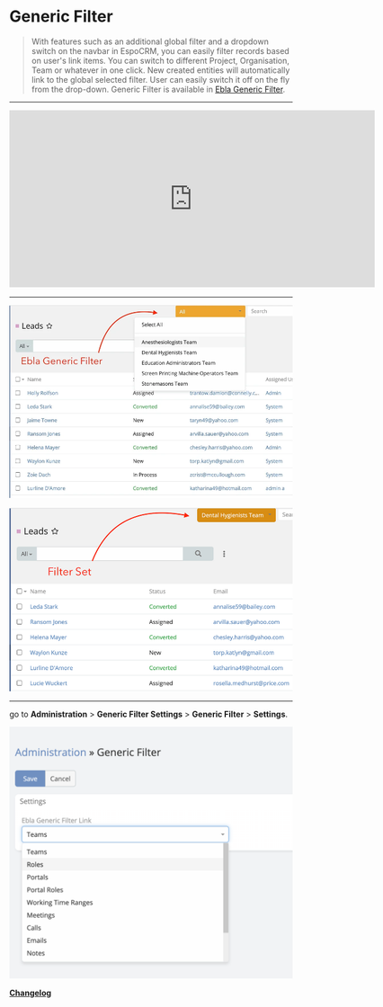 # Generic Filter <a href="https://www.eblasoft.com.tr/espocrm-extension-page/espocrm-ebla-generic-filter" target="_blank" id="ext-version" data-id="6389ec830c9c306d3"></a>


> With features such as an additional global filter and a dropdown switch on the navbar in EspoCRM,
> you can easily filter records based on user's link items.
> You can switch to different Project, Organisation, Team or whatever in one click.
> New created entities will automatically link to the global selected filter.
> User can easily switch it off on the fly from the drop-down.
> Generic Filter is available in [Ebla Generic Filter](https://www.eblasoft.com.tr/espocrm-extension-page/espocrm-ebla-generic-filter).

---

<iframe width="650" height="315" src="https://www.youtube.com/embed/P-LBd3PhjZg" frameborder="0" allow="accelerometer; autoplay; clipboard-write; encrypted-media; gyroscope; picture-in-picture" allowfullscreen></iframe>

--- 

![generic-filter](../../_static/images/extensions/generic-filter/generic-filter.png)

![generic-filter](../../_static/images/extensions/generic-filter/generic-filter-set.png)

---


go to **Administration** > **Generic Filter Settings** > **Generic Filter** > **Settings**.

![generic-filter](../../_static/images/extensions/generic-filter/generic-filter-op.png)

**<font color=gray> [Changelog](changelog.md) </font>**
